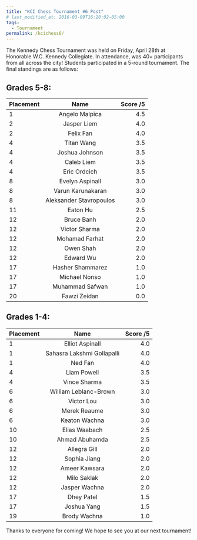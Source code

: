 ```yaml
---
title: "KCI Chess Tournament #6 Post"
# last_modified_at: 2016-03-09T16:20:02-05:00
tags:
  - Tournament
permalink: /kcichess6/
---
```


The Kennedy Chess Tournament was held on Friday, April 28th at Honorable W.C. Kennedy Collegiate. In attendance, was 40+ participants from all across the city! Students participated in a 5-round tournament. The final standings are as follows:

## Grades 5-8:

| Placement      | Name | Score /5     |
| :---        |    :----:   |          ---: |
| 1 | Angelo Malpica | 4.5 |
| 2 | Jasper Liem | 4.0 |
| 2 | Felix Fan | 4.0 |
| 4 | Titan Wang | 3.5 |
| 4 | Joshua Johnson | 3.5 |
| 4 | Caleb Liem | 3.5 |
| 4 | Eric Ordcich | 3.5 |
| 8 | Evelyn Aspinall | 3.0 |
| 8 | Varun Karunakaran | 3.0 |
| 8 | Aleksander Stavropoulos | 3.0 |
| 11 | Eaton Hu | 2.5 |
| 12 | Bruce Banh | 2.0 |
| 12 | Victor Sharma | 2.0 |
| 12 | Mohamad Farhat | 2.0 |
| 12 | Owen Shah | 2.0 |
| 12 | Edward Wu | 2.0 |
| 17 | Hasher Shammarez | 1.0 |
| 17 | Michael Nonso | 1.0 |
| 17 | Muhammad Safwan | 1.0 |
| 20 | Fawzi Zeidan | 0.0 |

## Grades 1-4:

| Placement      | Name | Score /5     |
| :---        |    :----:   |          ---: |
| 1 | Elliot Aspinall | 4.0 |
| 1 | Sahasra Lakshmi Gollapalli | 4.0 |
| 1 | Ned Fan | 4.0 |
| 4 | Liam Powell | 3.5 |
| 4 | Vince Sharma | 3.5 |
| 6 | William Leblanc-Brown | 3.0 |
| 6 | Victor Lou | 3.0 |
| 6 | Merek Reaume | 3.0 |
| 6 | Keaton Wachna | 3.0 |
| 10 | Elias Waabach | 2.5 |
| 10 | Ahmad Abuhamda | 2.5 |
| 12 | Allegra Gill | 2.0 |
| 12 | Sophia Jiang | 2.0 |
| 12 | Ameer Kawsara | 2.0 |
| 12 | Milo Saklak | 2.0 |
| 12 | Jasper Wachna | 2.0 |
| 17 | Dhey Patel | 1.5 |
| 17 | Joshua Yang | 1.5 |
| 19 | Brody Wachna | 1.0 |

Thanks to everyone for coming! We hope to see you at our next tournament! 